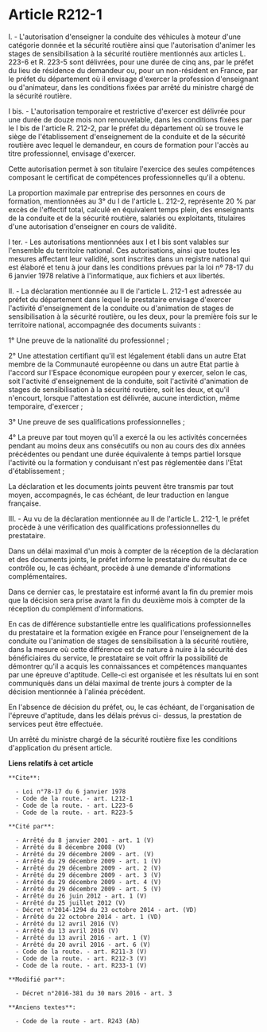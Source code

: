 # Article R212-1

I. - L'autorisation d'enseigner la conduite des véhicules à moteur d'une catégorie donnée et la sécurité routière ainsi que
l'autorisation d'animer les stages de sensibilisation à la sécurité routière mentionnés aux articles L. 223-6 et R. 223-5
sont délivrées, pour une durée de cinq ans, par le préfet du lieu de résidence du demandeur ou, pour un non-résident en
France, par le préfet du département où il envisage d'exercer la profession d'enseignant ou d'animateur, dans les conditions
fixées par arrêté du ministre chargé de la sécurité routière. 

I bis. - L'autorisation temporaire et restrictive d'exercer est délivrée pour une durée de douze mois non renouvelable, dans
les conditions fixées par le I bis de l'article R. 212-2, par le préfet du département où se trouve le siège de
l'établissement d'enseignement de la conduite et de la sécurité routière avec lequel le demandeur, en cours de formation pour
l'accès au titre professionnel, envisage d'exercer. 

Cette autorisation permet à son titulaire l'exercice des seules compétences composant le certificat de compétences
professionnelles qu'il a obtenu. 

La proportion maximale par entreprise des personnes en cours de formation, mentionnées au 3° du I de l'article L. 212-2,
représente 20 % par excès de l'effectif total, calculé en équivalent temps plein, des enseignants de la conduite et de la
sécurité routière, salariés ou exploitants, titulaires d'une autorisation d'enseigner en cours de validité. 

I ter. - Les autorisations mentionnées aux I et I bis sont valables sur l'ensemble du territoire national. Ces autorisations,
ainsi que toutes les mesures affectant leur validité, sont inscrites dans un registre national qui est élaboré et tenu à jour
dans les conditions prévues par la loi nº 78-17 du 6 janvier 1978 relative à l'informatique, aux fichiers et aux libertés. 

II. - La déclaration mentionnée au II de l'article L. 212-1 est adressée au préfet du département dans lequel le prestataire
envisage d'exercer l'activité d'enseignement de la conduite ou d'animation de stages de sensibilisation à la sécurité
routière, ou les deux, pour la première fois sur le territoire national, accompagnée des documents suivants : 

1° Une preuve de la nationalité du professionnel ; 

2° Une attestation certifiant qu'il est légalement établi dans un autre Etat membre de la Communauté européenne ou dans un
autre Etat partie à l'accord sur l'Espace économique européen pour y exercer, selon le cas, soit l'activité d'enseignement de
la conduite, soit l'activité d'animation de stages de sensibilisation à la sécurité routière, soit les deux, et qu'il
n'encourt, lorsque l'attestation est délivrée, aucune interdiction, même temporaire, d'exercer ; 

3° Une preuve de ses qualifications professionnelles ; 

4° La preuve par tout moyen qu'il a exercé la ou les activités concernées pendant au moins deux ans consécutifs ou non au
cours des dix années précédentes ou pendant une durée équivalente à temps partiel lorsque l'activité ou la formation y
conduisant n'est pas réglementée dans l'Etat d'établissement ; 

La déclaration et les documents joints peuvent être transmis par tout moyen, accompagnés, le cas échéant, de leur traduction
en langue française. 

III. - Au vu de la déclaration mentionnée au II de l'article L. 212-1, le préfet procède à une vérification des
qualifications professionnelles du prestataire. 

Dans un délai maximal d'un mois à compter de la réception de la déclaration et des documents joints, le préfet informe le
prestataire du résultat de ce contrôle ou, le cas échéant, procède à une demande d'informations complémentaires. 

Dans ce dernier cas, le prestataire est informé avant la fin du premier mois que la décision sera prise avant la fin du
deuxième mois à compter de la réception du complément d'informations. 

En cas de différence substantielle entre les qualifications professionnelles du prestataire et la formation exigée en France
pour l'enseignement de la conduite ou l'animation de stages de sensibilisation à la sécurité routière, dans la mesure où
cette différence est de nature à nuire à la sécurité des bénéficiaires du service, le prestataire se voit offrir la
possibilité de démontrer qu'il a acquis les connaissances et compétences manquantes par une épreuve d'aptitude. Celle-ci est
organisée et les résultats lui en sont communiqués dans un délai maximal de trente jours à compter de la décision mentionnée
à l'alinéa précédent. 

En l'absence de décision du préfet, ou, le cas échéant, de l'organisation de l'épreuve d'aptitude, dans les délais prévus ci-
dessus, la prestation de services peut être effectuée. 

Un arrêté du ministre chargé de la sécurité routière fixe les conditions d'application du présent article.

**Liens relatifs à cet article**

	**Cite**:

	  - Loi n°78-17 du 6 janvier 1978
	  - Code de la route. - art. L212-1
	  - Code de la route. - art. L223-6
	  - Code de la route. - art. R223-5

	**Cité par**:

	  - Arrêté du 8 janvier 2001 - art. 1 (V)
	  - Arrêté du 8 décembre 2008 (V)
	  - Arrêté du 29 décembre 2009 - art. (V)
	  - Arrêté du 29 décembre 2009 - art. 1 (V)
	  - Arrêté du 29 décembre 2009 - art. 2 (V)
	  - Arrêté du 29 décembre 2009 - art. 3 (V)
	  - Arrêté du 29 décembre 2009 - art. 4 (V)
	  - Arrêté du 29 décembre 2009 - art. 5 (V)
	  - Arrêté du 26 juin 2012 - art. 1 (V)
	  - Arrêté du 25 juillet 2012 (V)
	  - Décret n°2014-1294 du 23 octobre 2014 - art. (VD)
	  - Arrêté du 22 octobre 2014 - art. 1 (VD)
	  - Arrêté du 12 avril 2016 (V)
	  - Arrêté du 13 avril 2016 (V)
	  - Arrêté du 13 avril 2016 - art. 1 (V)
	  - Arrêté du 20 avril 2016 - art. 6 (V)
	  - Code de la route. - art. R211-3 (V)
	  - Code de la route. - art. R212-3 (V)
	  - Code de la route. - art. R233-1 (V)

	**Modifié par**:

	  - Décret n°2016-381 du 30 mars 2016 - art. 3

	**Anciens textes**:

	  - Code de la route - art. R243 (Ab)
